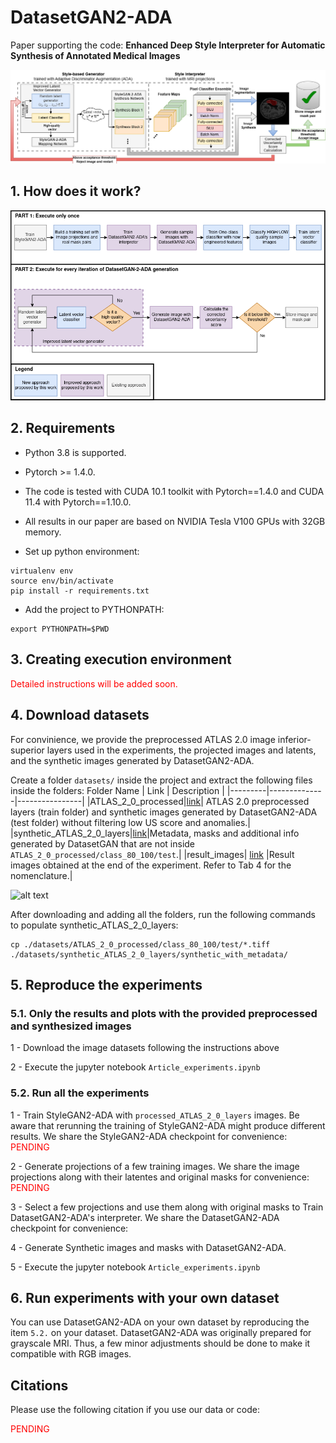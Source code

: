 # DatasetGAN2-ADA

Paper supporting the code: **Enhanced Deep Style Interpreter for Automatic Synthesis of Annotated Medical Images**

![alt text](images/DatasetGAN2-ADA_improvements.png)

## 1. How does it work?
![alt text](images/DatasetGAN2-ADA_diagram.png)

## 2. Requirements

- Python 3.8 is supported.

- Pytorch >= 1.4.0.

- The code is tested with CUDA 10.1 toolkit with Pytorch==1.4.0 and CUDA 11.4  with Pytorch==1.10.0.

- All results in our paper are based on NVIDIA Tesla V100 GPUs with 32GB memory. 

- Set up python environment:
```
virtualenv env
source env/bin/activate
pip install -r requirements.txt
```
- Add the project to PYTHONPATH:
```
export PYTHONPATH=$PWD
```


## 3. Creating execution environment
<span style="color:red">Detailed instructions will be added soon.</span>

## 4. Download datasets
For convinience, we provide the preprocessed ATLAS 2.0 image inferior-superior layers used in the experiments, the projected images and latents, and the synthetic images generated by DatasetGAN2-ADA.

Create a folder ``datasets/`` inside the project and extract the following files inside the folders:
 Folder Name  | Link | Description |
|---------|--------------|----------------|
|ATLAS_2_0_processed|[link](https://drive.google.com/file/d/1ycESBudCnKuFeL2w-k4q4Ezw9uA8WXjc/view?usp=sharing)| ATLAS 2.0 preprocessed layers (train folder) and synthetic images generated by DatasetGAN2-ADA (test folder) without filtering low US score and anomalies.|
|synthetic_ATLAS_2_0_layers|[link](https://drive.google.com/file/d/1AOdoqBogDpcz1mSEEW11sInOVByUURYx/view?usp=sharing)|Metadata, masks and additional info generated by DatasetGAN that are not inside `ATLAS_2_0_processed/class_80_100/test`.|
|result_images| [link](https://drive.google.com/file/d/1L-KJIhGb5s8XJR52PGpjVOzu2FH3EEZI/view?usp=sharing) |Result images obtained at the end of the experiment. Refer to Tab 4 for the nomenclature.|

![alt text](image.png)

After downloading and adding all the folders, run the following commands to populate synthetic_ATLAS_2_0_layers:
```
cp ./datasets/ATLAS_2_0_processed/class_80_100/test/*.tiff ./datasets/synthetic_ATLAS_2_0_layers/synthetic_with_metadata/
```

## 5. Reproduce the experiments 

### 5.1. Only the results and plots with the provided preprocessed and synthesized images

1 - Download the image datasets following the instructions above

2 - Execute the jupyter notebook `Article_experiments.ipynb`

### 5.2. Run all the experiments

1 - Train StyleGAN2-ADA with `processed_ATLAS_2_0_layers` images. Be aware that rerunning the training of StyleGAN2-ADA might produce different results. We share the StyleGAN2-ADA checkpoint for convenience: <span style="color:red">PENDING</span>

2 - Generate projections of a few training images. We share the image projections along with their latentes and original masks for convenience: <span style="color:red">PENDING</span>

 <!--TODO: provide instructions to generate image projections-->

3 - Select a few projections and use them along with original masks to Train DatasetGAN2-ADA's interpreter. We share the DatasetGAN2-ADA checkpoint for convenience:

4 - Generate Synthetic images and masks with DatasetGAN2-ADA.

5 - Execute the jupyter notebook `Article_experiments.ipynb`

## 6. Run experiments with your own dataset

You can use DatasetGAN2-ADA on your own dataset by reproducing the item `5.2.` on your dataset. DatasetGAN2-ADA was originally prepared for grayscale MRI. Thus, a few minor adjustments should be done to make it compatible with RGB images.


## Citations

Please use the following citation if you use our data or code:

<span style="color:red">PENDING</span>

<!-- ## License

PENDING

##### License Dependencies

For any code dependencies related to StyleGAN2, the license is the  Nvidia Source Code License-NC by NVIDIA Corporation, see [StyleGAN2 LICENSE](https://nvlabs.github.io/stylegan2/license.html).

For any code dependencies related to DatasetGAN, the license is the MIT License, see [DatasetGAN LICENSE](https://github.com/nv-tlabs/datasetGAN_release/blob/master/LICENSE.txt).

The dataset of DatasetGAN is released under the [Creative Commons BY-NC 4.0](https://creativecommons.org/licenses/by-nc/4.0/) license by NVIDIA Corporation.

For any code dependencies related to the frontend tool (including html, css and Javascript), the license is the Nvidia Source Code License-NC. To view a copy of this license, visit [./static/LICENSE.md](./static/LICENSE.md). To view a copy of terms of usage, visit [./static/term.txt](./static/term.txt). -->

